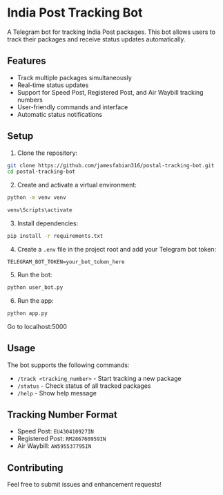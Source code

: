 # India Post Tracking Bot

A Telegram bot for tracking India Post packages. This bot allows users to track their packages and receive status updates automatically.

## Features

- Track multiple packages simultaneously
- Real-time status updates
- Support for Speed Post, Registered Post, and Air Waybill tracking numbers
- User-friendly commands and interface
- Automatic status notifications

## Setup

1. Clone the repository:

```bash
git clone https://github.com/jamesfabian316/postal-tracking-bot.git
cd postal-tracking-bot
```

2. Create and activate a virtual environment:

```bash
python -m venv venv
```
```bash
venv\Scripts\activate
```

3. Install dependencies:

```bash
pip install -r requirements.txt
```

4. Create a `.env` file in the project root and add your Telegram bot token:

```
TELEGRAM_BOT_TOKEN=your_bot_token_here
```

5. Run the bot:

```bash
python user_bot.py
```
6. Run the app:

```bash
python app.py
```

Go to localhost:5000

## Usage

The bot supports the following commands:

- `/track <tracking_number>` - Start tracking a new package
- `/status` - Check status of all tracked packages
- `/help` - Show help message

## Tracking Number Format

- Speed Post: `EU430410927IN`
- Registered Post: `RM286760959IN`
- Air Waybill: `AW595537795IN`

## Contributing

Feel free to submit issues and enhancement requests!
